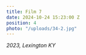 ```yaml
---
title: Film 7
date: 2024-10-24 15:23:00 Z
position: 4
photo: "/uploads/34-2.jpg"
---
```


*2023, Lexington KY*